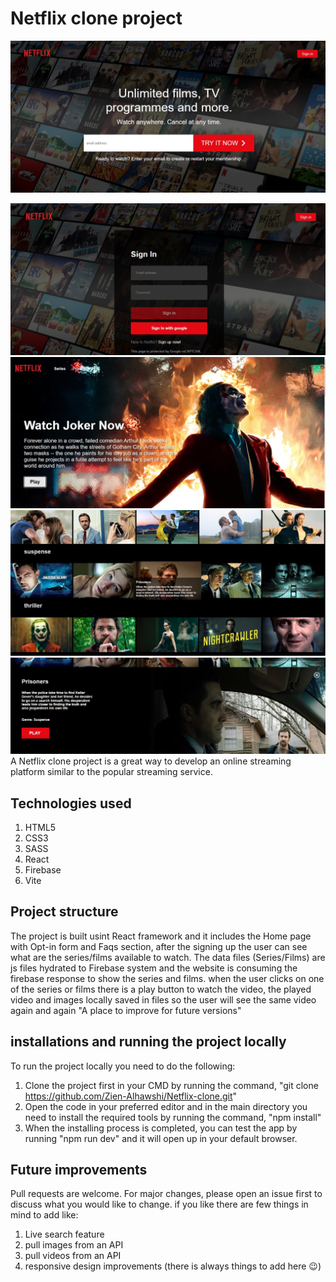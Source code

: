 # Netflix clone project 
![ScreenShot](/ScreenShots/homePage.jpg)
<!-- <img src="./ScreenShots/homePage.jpg"> -->
<img src="./ScreenShots/SignIn.jpg">
<img src="./ScreenShots/BrowsePage.jpg">
<img src="./ScreenShots/browse_.jpg">
<img src="./ScreenShots/movie_.jpg">
A Netflix clone project is a great way to develop an online streaming platform similar to the popular streaming service. 

## Technologies used 
1. HTML5
2. CSS3
3. SASS
4. React
5. Firebase
6. Vite

## Project structure

The project is built usint React framework and it includes the Home page with Opt-in form and Faqs section, after the signing up the user can see what are the series/films available to watch. 
The data files (Series/Films) are js files hydrated to Firebase system and the website is consuming the firebase response to show the series and films. 
when the user clicks on one of the series or films there is a play button to watch the video, the played video and images locally saved in files so the user will see the same video again and again "A place to improve for future versions" 
## installations and running the project locally
To run the project locally you need to do the following:

1. Clone the project first in your CMD by running the command, "git clone https://github.com/Zien-Alhawshi/Netflix-clone.git"
2. Open the code in your preferred editor and in the main directory you need to install the required tools by running the command, "npm install"
3. When the installing process is completed, you can test the app by running "npm run dev" and it will open up in your default browser.
 

## Future improvements 

Pull requests are welcome. For major changes, please open an issue first to discuss what you would like to change.
if you like there are few things in mind to add like:
1. Live search feature 
2. pull images from an API 
3. pull videos from an API 
4. responsive design improvements (there is always things to add here 😉)


